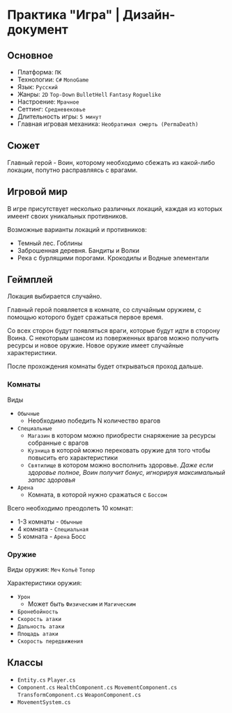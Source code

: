 # Практика "Игра" | Дизайн-документ
## Основное
- Платформа: `ПК`
- Технологии: `C#` `MonoGame`
- Язык: `Русский`
- Жанры: `2D` `Top-Down` `BulletHell` `Fantasy` `Roguelike`
- Настроение: `Мрачное`
- Сеттинг: `Средневековье`
- Длительность игры: `5 минут`
- Главная игровая механика: `Необратимая смерть (PermaDeath)`

## Сюжет
Главный герой - Воин, которому необходимо сбежать из какой-либо локации, попутно расправляясь с врагами.

## Игровой мир
В игре присутствует несколько различных локаций, каждая из которых имеент своих уникальных противников.

Возможные варианты локаций и противников:
- Темный лес. Гоблины
- Заброшенная деревня. Бандиты и Волки
- Река с бурлящими порогами. Крокодилы и Водные элементали

## Геймплей
Локация выбирается случайно.

Главный герой появляется в комнате, со случайным оружием, с помощью которого будет сражаться первое время.

Со всех сторон будут появляться враги, которые будут идти в сторону Воина. С некоторым шансом из поверженных врагов можно получить ресурсы и новое оружие. Новое оружие имеет случайные характеристики.

После прохождения комнаты будет открываться проход дальше.

### Комнаты
Виды
- `Обычные`
  - Необходимо победить N количество врагов
- `Специальные`
  - `Магазин` в котором можно приобрести снаряжение за ресурсы собранные с врагов
  - `Кузница` в которой можно перековать оружие для того чтобы повысить его характеристики
  - `Святилище` в котором можно восполнить здоровье. *Даже если здоровье полное, Воин получит бонус, игнорируя максимальный запас здоровья*
- `Арена`
  - Комната, в которой нужно сражаться с `Боссом`

Всего необходимо преодолеть 10 комнат:
- 1-3 комнаты - `Обычные`
- 4 комната - `Специальная`
- 5 комната - `Арена` Босс


### Оружие
Виды оружия: `Меч` `Копьё` `Топор`

Характеристики оружия:
- `Урон`
  - Может быть `Физическим` и `Магическим`
- `Бронебойность`
- `Скорость атаки`
- `Дальность атаки`
- `Площадь атаки`
- `Скорость передвижения`

## Классы
- `Entity.cs` `Player.cs`
- `Component.cs` `HealthComponent.cs` `MovementComponent.cs` `TransformComponent.cs` `WeaponComponent.cs`
- `MovementSystem.cs`
